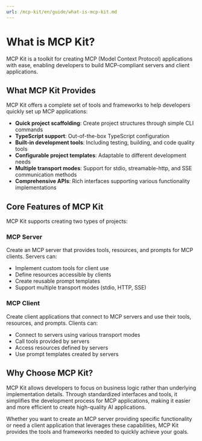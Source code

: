 ```yaml
---
url: /mcp-kit/en/guide/what-is-mcp-kit.md
---
```


# What is MCP Kit?

MCP Kit is a toolkit for creating MCP (Model Context Protocol) applications with ease, enabling developers to build MCP-compliant servers and client applications.

## What MCP Kit Provides

MCP Kit offers a complete set of tools and frameworks to help developers quickly set up MCP applications:

* **Quick project scaffolding**: Create project structures through simple CLI commands
* **TypeScript support**: Out-of-the-box TypeScript configuration
* **Built-in development tools**: Including testing, building, and code quality tools
* **Configurable project templates**: Adaptable to different development needs
* **Multiple transport modes**: Support for stdio, streamable-http, and SSE communication methods
* **Comprehensive APIs**: Rich interfaces supporting various functionality implementations

## Core Features of MCP Kit

MCP Kit supports creating two types of projects:

### MCP Server

Create an MCP server that provides tools, resources, and prompts for MCP clients. Servers can:

* Implement custom tools for client use
* Define resources accessible by clients
* Create reusable prompt templates
* Support multiple transport modes (stdio, HTTP, SSE)

### MCP Client

Create client applications that connect to MCP servers and use their tools, resources, and prompts. Clients can:

* Connect to servers using various transport modes
* Call tools provided by servers
* Access resources defined by servers
* Use prompt templates created by servers

## Why Choose MCP Kit?

MCP Kit allows developers to focus on business logic rather than underlying implementation details. Through standardized interfaces and tools, it simplifies the development process for MCP applications, making it easier and more efficient to create high-quality AI applications.

Whether you want to create an MCP server providing specific functionality or need a client application that leverages these capabilities, MCP Kit provides the tools and frameworks needed to quickly achieve your goals.
